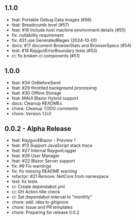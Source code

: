 ## 1.1.0

- feat: Portable Debug Data images (#56)
- feat: Breadcrumb level (#57)
- feat: #16 Include host machine environment details (#55)
- fix: nullability requirement
- fix: #31 use GeneratedRegex (2024-10-01)
- docs: #17 document BrowserStats and BrowserSpecs (#54)
- test: #18 RaygunErrorBoundary tests (#53)
- ci: fix broken ci components (#51)

## 1.0.0

- feat: #34 OnBeforeSend
- feat: #29 throttled background processing
- feat: #30 Offline Storage
- feat: MAUI Blazor Hybrid support
- docs: Cleanup READMEs
- chore: Cleanup TODO comments
- chore: Version 1.0.0

## 0.0.2 - Alpha Release

- feat: Raygun4Blazor - Preview 1
- feat: #13 Support JavaScript stack trace
- feat: #27 Internal RaygunLogger
- feat: #26 User Manager
- feat: #22 Blazor Server support
- fix: #9 Fix warnings
- fix: fix missing README warning
- refactor: #21 Remove .NetCore from namespace
- test: fix tests
- ci: Create dependabot.yml
- ci: GH Action title check
- ci: Set dependabot interval to "monthly"
- chore: add .idea to gitignore
- chore: Issue and PR templates
- chore: Preparing for release 0.0.2

